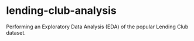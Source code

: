 # lending-club-analysis
Performing an Exploratory Data Analysis (EDA) of the popular Lending Club dataset.
